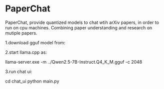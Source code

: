 # PaperChat
PaperChat, provide quantized models to chat wtih arXiv papers, in order to run on cpu machines. Combining paper understanding and research on mutiple papers.

1.download gguf model from: 

2.start llama.cpp as:

llama-server.exe -m ../Qwen2.5-7B-Instruct.Q4_K_M.gguf -c 2048

3.run chat ui:

cd chat_ui
python main.py
